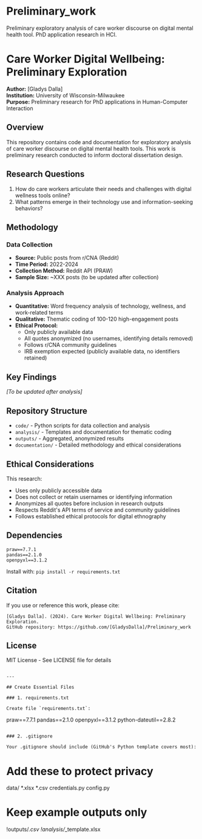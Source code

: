 # Preliminary_work
Preliminary exploratory analysis of care worker discourse on digital mental health tool. PhD application research in HCI.

# Care Worker Digital Wellbeing: Preliminary Exploration

**Author:** [Gladys Dalla]  
**Institution:** University of Wisconsin-Milwaukee  
**Purpose:** Preliminary research for PhD applications in Human-Computer Interaction

## Overview

This repository contains code and documentation for exploratory analysis of care worker discourse on digital mental health tools. This work is preliminary research conducted to inform doctoral dissertation design.

## Research Questions

1. How do care workers articulate their needs and challenges with digital wellness tools online?
2. What patterns emerge in their technology use and information-seeking behaviors?

## Methodology

### Data Collection
- **Source:** Public posts from r/CNA (Reddit)
- **Time Period:** 2022-2024
- **Collection Method:** Reddit API (PRAW)
- **Sample Size:** ~XXX posts (to be updated after collection)

### Analysis Approach
- **Quantitative:** Word frequency analysis of technology, wellness, and work-related terms
- **Qualitative:** Thematic coding of 100-120 high-engagement posts
- **Ethical Protocol:** 
  - Only publicly available data
  - All quotes anonymized (no usernames, identifying details removed)
  - Follows r/CNA community guidelines
  - IRB exemption expected (publicly available data, no identifiers retained)

## Key Findings

*[To be updated after analysis]*

## Repository Structure

- `code/` - Python scripts for data collection and analysis
- `analysis/` - Templates and documentation for thematic coding
- `outputs/` - Aggregated, anonymized results
- `documentation/` - Detailed methodology and ethical considerations

## Ethical Considerations

This research:
- Uses only publicly accessible data
- Does not collect or retain usernames or identifying information
- Anonymizes all quotes before inclusion in research outputs
- Respects Reddit's API terms of service and community guidelines
- Follows established ethical protocols for digital ethnography

## Dependencies
```
praw==7.7.1
pandas==2.1.0
openpyxl==3.1.2
```

Install with: `pip install -r requirements.txt`

## Citation

If you use or reference this work, please cite:
```
[Gladys Dalla]. (2024). Care Worker Digital Wellbeing: Preliminary Exploration. 
GitHub repository: https://github.com/[GladysDalla]/Preliminary_work
```

## License

MIT License - See LICENSE file for details
```

---

## Create Essential Files

### 1. requirements.txt

Create file `requirements.txt`:
```
praw==7.7.1
pandas==2.1.0
openpyxl==3.1.2
python-dateutil==2.8.2
```

### 2. .gitignore

Your .gitignore should include (GitHub's Python template covers most):
```
# Add these to protect privacy
data/
*.xlsx
*.csv
credentials.py
config.py

# Keep example outputs only
!outputs/*.csv
!analysis/*_template.xlsx
